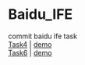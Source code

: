 # Baidu_IFE
commit baidu ife task<br>
[Task4](https://github.com/Djanck/Baidu_IFE/tree/master/task4) | [demo](https://djanck.github.io/Baidu_IFE/task4/task4.html)<br>
[Task6](https://github.com/Djanck/Baidu_IFE/tree/master/task6) | [demo](https://djanck.github.io/Baidu_IFE/task6/index.html)
